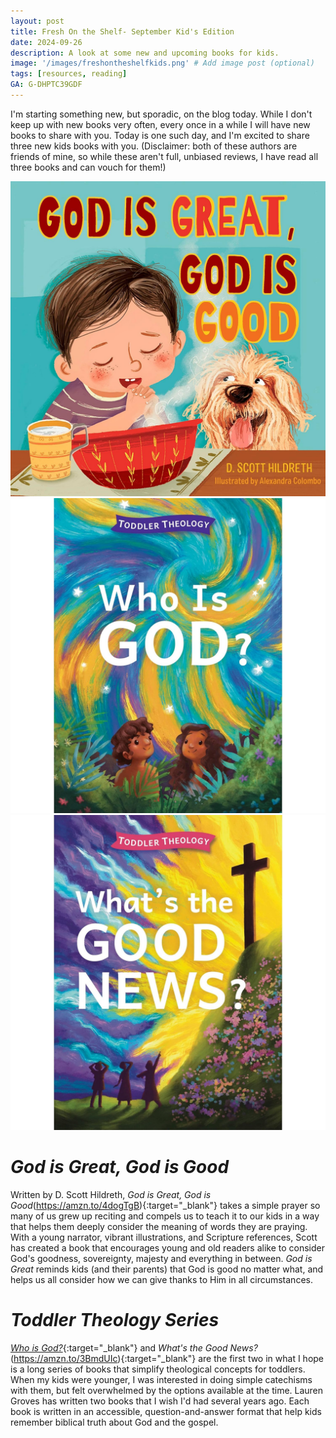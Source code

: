 ```yaml
---
layout: post
title: Fresh On the Shelf- September Kid's Edition
date: 2024-09-26
description: A look at some new and upcoming books for kids.
image: '/images/freshontheshelfkids.png' # Add image post (optional)
tags: [resources, reading]
GA: G-DHPTC39GDF
---
```

I'm starting something new, but sporadic, on the blog today. While I don't keep up with new books very often, every once in a while I will have new books to share with you. Today is one such day, and I'm excited to share three new kids books with you. (Disclaimer: both of these authors are friends of mine, so while these aren't full, unbiased reviews, I have read all three books and can vouch for them!)

<div class="gallery-box">
  <div class="gallery">
    <img src="/images/godisgreat.jpg">
    <img src="/images/toddlertheology1.jpg">
    <img src="/images/toddlertheology2.jpg">
  </div>
</div>

# *God is Great, God is Good*

Written by D. Scott Hildreth, *God is Great, God is Good*(https://amzn.to/4dogTgB){:target="_blank"} takes a simple prayer so many of us grew up reciting and compels us to teach it to our kids in a way that helps them deeply consider the meaning of words they are praying. With a young narrator, vibrant illustrations, and Scripture references, Scott has created a book that encourages young and old readers alike to consider God's goodness, sovereignty, majesty and everything in between. *God is Great* reminds kids (and their parents) that God is good no matter what, and helps us all consider how we can give thanks to Him in all circumstances.

# *Toddler Theology Series*

[*Who is God?*](https://amzn.to/3ZB9MOB){:target="_blank"} and *What's the Good News?*(https://amzn.to/3BmdUIc){:target="_blank"} are the first two in what I hope is a long series of books that simplify theological concepts for toddlers. When my kids were younger, I was interested in doing simple catechisms with them, but felt overwhelmed by the options available at the time. Lauren Groves has written two books that I wish I'd had several years ago. Each book is written in an accessible, question-and-answer format that help kids remember biblical truth about God and the gospel.